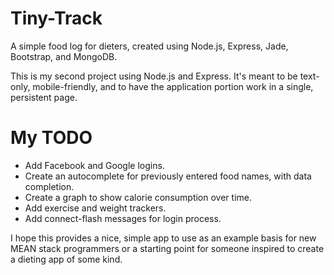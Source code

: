 Tiny-Track
==========

A simple food log for dieters, created using Node.js, Express, Jade, Bootstrap, and MongoDB.

This is my second project using Node.js and Express.  It's meant to be text-only, mobile-friendly, and to have the application portion work in a single, persistent page.


My TODO
=======

* Add Facebook and Google logins.
* Create an autocomplete for previously entered food names, with data completion.
* Create a graph to show calorie consumption over time.
* Add exercise and weight trackers.
* Add connect-flash messages for login process.

I hope this provides a nice, simple app to use as an example basis for new MEAN stack programmers or a starting point for someone inspired to create a dieting app of some kind.
